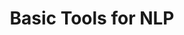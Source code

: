 ---
layout: home
title: Basic Tools for NLP
nav_exclude: true
permalink: /:path/
seo:
  type: Course
  name: Basic Tools for NLP
---